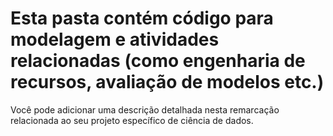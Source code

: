 # Esta pasta contém código para modelagem e atividades relacionadas (como engenharia de recursos, avaliação de modelos etc.)

Você pode adicionar uma descrição detalhada nesta remarcação relacionada ao seu projeto específico de ciência de dados.
